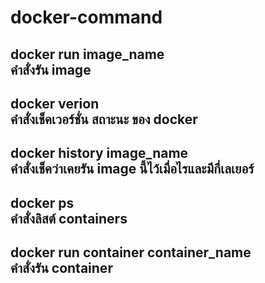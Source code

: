 # docker-command

docker run image_name\
คำสั่งรัน image
--
docker verion\
คำสั่งเช็คเวอร์ชั่น สถาะนะ ของ docker
--
docker history image_name\
คำสั่งเช็คว่าเคยรัน image นี้ไว้เมื่อไรและมีกี่เลเยอร์
--
docker ps\
คำสั่งลิสต์ containers 
--
docker run container container_name\
คำสั่งรัน container
--


